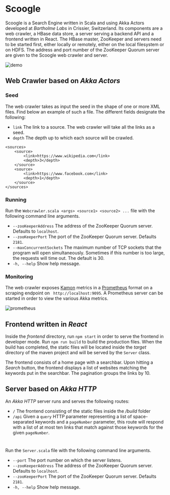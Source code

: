 # Scoogle

Scoogle is a Search Engine written in Scala and using Akka Actors developed at *Bartholme Labs* in Crissier,
Switzerland. Its components are a web crawler, a HBase data store, a server serving a backend API and a frontend written
in React. The HBase master, ZooKeeper and servers need to be started first, either locally or remotely, either on the
local filesystem or on HDFS. The address and port number of the ZooKeeper Quorum server are given to the Scoogle web
crawler and server.

![demo](https://drive.google.com/uc?id=1A-X3PufeiBJ8SwROvygW2IEwrOQnnHvm)

## Web Crawler based on *Akka Actors*

### Seed

The web crawler takes as input the seed in the shape of one or more XML files. Find below an example of such a file. The
different fields designate the following:

- `link` The link to a source. The web crawler will take all the links as a seed.
- `depth` The depth up to which each source will be crawled.

```
<sources>
    <source>
        <link>https://www.wikipedia.com</link>
        <depth>3</depth>
    </source>
    <source>
        <link>https://www.facebook.com</link>
        <depth>1</depth>
    </source>
</sources>
```

### Running

Run the `Webcrawler.scala <args> <source1> <source2> ...` file with the following command line arguments.

- `--zooKeeperAddress` The address of the ZooKeeper Quorum server. Defaults to `localhost`.
- `--zooKeeperPort` The port of the ZooKeeper Quorum server. Defaults `2181`.
- `--maxConcurrentSockets` The maximum number of TCP sockets that the program will open simultaneously. Sometimes if
  this number is too large, the requests will time out. The default is 30.
- `-h, --help` Show help message.

### Monitoring

The web crawler exposes [Kamon](https://kamon.io) metrics in a [Prometheus](https://prometheus.io) format on a scraping
endpoint on ` http://localhost:9095`. A Prometheus server can be started in order to view the various Akka metrics.

![prometheus](https://drive.google.com/uc?id=1PFvHFVYTiBU629cWccnwKlS08UEW6Blr)

## Frontend written in *React*

Inside the *frontend* directory, run `npm start` in order to serve the frontend in developer mode. Run `npm run build`
to build the production files. When the build has completed, the static files will be located inside the *target*
directory of the maven project and will be served by the `Server` class.

The frontend consists of a home page with a searchbar. Upon hitting a *Search* button, the frontend displays a list of
websites matching the keywords put in the searchbar. The pagination groups the links by 10.

## Server based on *Akka HTTP*

An *Akka HTTP* server runs and serves the following routes:

- `/` The frontend consisting of the static files inside the */build* folder
- `/api` Given a `query` HTTP parameter representing a list of space-separated keywords and a `pageNumber` parameter,
  this route will respond with a list of at most ten links that match against those keywords for the given `pageNumber`.

#

Run the `Server.scala` file with the following command line arguments.

- `--port` The port number on which the server listens.
- `--zooKeeperAddress` The address of the ZooKeeper Quorum server. Defaults to `localhost`.
- `--zooKeeperPort` The port of the ZooKeeper Quorum server. Defaults `2181`.
- `-h, --help` Show help message.
